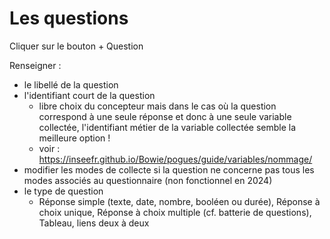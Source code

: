 # Les questions  

Cliquer sur le bouton + Question

Renseigner :

- le libellé de la question
- l'identifiant court de la question
  - libre choix du concepteur mais dans le cas où la question correspond à une seule réponse et donc à une seule variable collectée, l'identifiant métier de la variable collectée semble la meilleure option !
  - voir : <https://inseefr.github.io/Bowie/pogues/guide/variables/nommage/>
- modifier les modes de collecte si la question ne concerne pas tous les modes associés au questionnaire (non fonctionnel en 2024)
- le type de question
  - Réponse simple (texte, date, nombre, booléen ou durée), Réponse à choix unique, Réponse à choix multiple (cf. batterie de questions), Tableau, liens deux à deux
